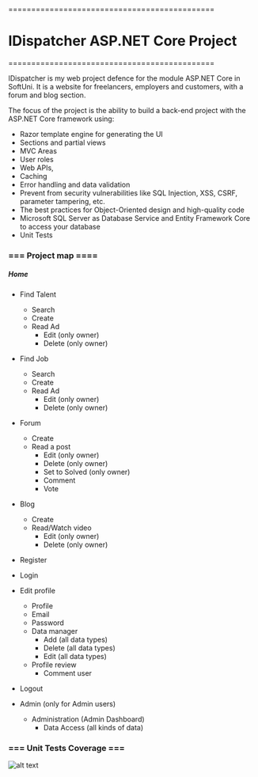 =============================================
# IDispatcher ASP.NET Core Project
=============================================

IDispatcher is my web project defence for the module ASP.NET Core in SoftUni.
It is a website for freelancers, employers and customers, with a forum and blog section.

The focus of the project is the ability to build a back-end project with the ASP.NET Core framework using: 
 - Razor template engine for generating the UI
 - Sections and partial views
 - MVC Areas
 - User roles
 - Web APIs,
 - Caching
 - Error handling and data validation 
 - Prevent from security vulnerabilities like SQL Injection, XSS, CSRF, parameter tampering, etc.
 - The best practices for Object-Oriented design and high-quality code 
 - Microsoft SQL Server as Database Service and Entity Framework Core to access your database
 - Unit Tests 


### === Project map ====

##### Home 

- Find Talent
  -	Search
  -	Create
  - Read Ad    
    - Edit (only owner)
    - Delete (only owner)
    
- Find Job
  - Search
  - Create
  - Read Ad
    -	Edit (only owner)
    -	Delete (only owner)
    
- Forum
  - Create
  - Read a post
    - Edit (only owner)
    - Delete (only owner)
    - Set to Solved (only owner)
    - Comment
    - Vote
   
- Blog
  - Create
  - Read/Watch video
    - Edit (only owner)
    - Delete (only owner)
	    
- Register
- Login
- Edit profile
  - Profile
  - Email
  - Password
  - Data manager
    - Add (all data types)
    - Delete (all data types)
    - Edit (all data types)
  - Profile review
    - Comment user

- Logout
- Admin (only for Admin users)
  - Administration (Admin Dashboard)
    - Data Access (all kinds of data)

### === Unit Tests Coverage ===

![alt text](https://user-images.githubusercontent.com/63471679/129382112-e7eb7eec-6459-4c5f-9f05-9afb2213bee6.JPG)
